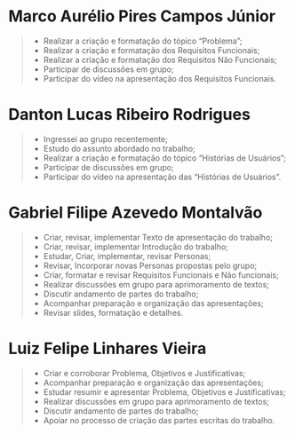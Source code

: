 
# Marco Aurélio Pires Campos Júnior
> - Realizar a criação e formatação do tópico “Problema”;
> - Realizar a criação e formatação dos Requisitos Funcionais; 
> - Realizar a criação e formatação dos Requisitos Não Funcionais;
> - Participar de discussões em grupo;
> - Participar do vídeo na apresentação dos Requisitos Funcionais.

# Danton Lucas Ribeiro Rodrigues
> - Ingressei ao grupo recentemente;
> - Estudo do assunto abordado no trabalho;
> - Realizar a criação e formatação do tópico “Histórias de Usuários”;
> - Participar de discussões em grupo;
> - Participar do vídeo na apresentação das “Histórias de Usuários”.

# Gabriel Filipe Azevedo Montalvão

>- Criar, revisar, implementar Texto de apresentação do trabalho;
>- Criar, revisar, implementar Introdução do trabalho;
>- Estudar, Criar, implementar, revisar Personas;
>- Revisar, Incorporar novas Personas propostas pelo grupo;
>- Criar, formatar e revisar Requisitos Funcionais e Não funcionais;
>- Realizar discussões em grupo para aprimoramento de textos;
>- Discutir andamento de partes do trabalho;
>- Acompanhar preparação e organização das apresentações;
>- Revisar slides, formatação e detalhes.

# Luiz Felipe Linhares Vieira

>- Criar e corroborar Problema, Objetivos e Justificativas;
>- Acompanhar preparação e organização das apresentações;
>- Estudar resumir e apresentar Problema, Objetivos e Justificativas;
>- Realizar discussões em grupo para aprimoramento de textos;
>- Discutir andamento de partes do trabalho;
>- Apoiar no processo de criação das partes escritas do trabalho.
 

